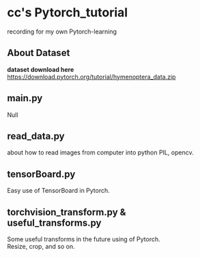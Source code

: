 # cc's Pytorch_tutorial
recording for my own Pytorch-learning
## About Dataset
**dataset download here**   https://download.pytorch.org/tutorial/hymenoptera_data.zip

## main.py
Null

## read_data.py
about how to read images from computer into python
PIL, opencv.

## tensorBoard.py
Easy use of TensorBoard in Pytorch.  

## torchvision_transform.py & useful_transforms.py
Some useful transforms in the future using of Pytorch.  
Resize, crop, and so on.
